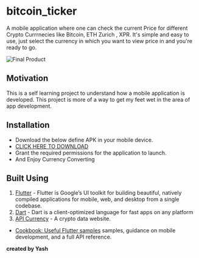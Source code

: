 # bitcoin_ticker

A mobile application where one can check the current Price for different Crypto Currrnecies like Bitcoin, ETH Zurich , XPR. It's simple and easy to use,
just select the currency in which you want to view price in and you're ready to go.

![Final Product ](https://github.com/sh-yash/bitcoin_ticker/blob/master/bitcoin-flutter-demo.gif)

## Motivation

This is a self learning project to understand how a mobile application is developed. This project is more of a way to get my feet wet in the area of app development.

## Installation
- Download the below define APK in your mobile device.
- [CLICK HERE TO DOWNLOAD](https://github.com/sh-yash/bitcoin_ticker/blob/master/app-armeabi-v7a-release.apk)
- Grant the required permissions for the application to launch.
- And Enjoy Currency Converting

## **Built Using**

1. [Flutter](https://flutter.dev/) - Flutter is Google’s UI toolkit for building beautiful, natively compiled applications for mobile, web, and desktop from a single codebase.
2. [Dart](https://dart.dev/) - Dart is a client-optimized language for fast apps on any platform
3. [API Currency](https://nomics.com/) - A crypto data website.

- [Cookbook: Useful Flutter samples](https://flutter.dev/docs/cookbook)
samples, guidance on mobile development, and a full API reference.


**created by Yash**
